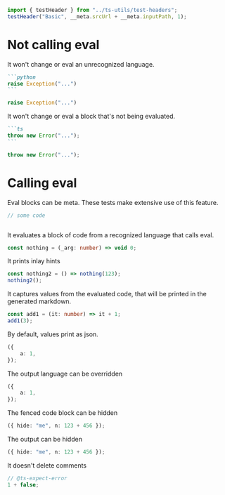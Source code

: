 ```ts eval --out=md --hide
import { testHeader } from "../ts-utils/test-headers";
testHeader("Basic", __meta.srcUrl + __meta.inputPath, 1);
```

# Not calling eval

It won't change or eval an unrecognized language.

````md
```python
raise Exception("...")
```
````

```python
raise Exception("...")
```

It won't change or eval a block that's not being evaluated.

````md
```ts
throw new Error("...");
```
````

```ts
throw new Error("...");
```

# Calling eval

Eval blocks can be meta. These tests make extensive use of this feature.

```ts eval --meta
// some code
```

<!-- Eval blocks can be empty. -->

```ts eval --hide

```

It evaluates a block of code from a recognized language that calls eval.

```ts eval --meta
const nothing = (_arg: number) => void 0;
```

It prints inlay hints

```ts eval --meta --out=hide
const nothing2 = () => nothing(123);
nothing2();
```

It captures values from the evaluated code, that will be printed in the generated markdown.

```ts eval --meta
const add1 = (it: number) => it + 1;
add1(3);
```

By default, values print as json.

```ts eval
({
    a: 1,
});
```

The output language can be overridden

```ts eval --out=jsonjs --meta
({
    a: 1,
});
```

The fenced code block can be hidden

```ts eval --meta --hide
({ hide: "me", n: 123 + 456 });
```

The output can be hidden

```ts eval --meta --out=hide
({ hide: "me", n: 123 + 456 });
```

It doesn't delete comments

```ts eval
// @ts-expect-error
1 + false;
```
